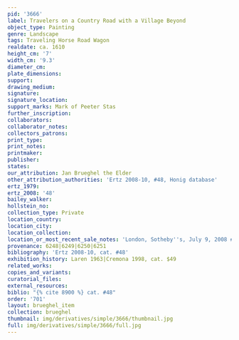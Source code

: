 ```yaml
---
pid: '3666'
label: Travelers on a Country Road with a Village Beyond
object_type: Painting
genre: Landscape
tags: Traveling Horse Road Wagon
realdate: ca. 1610
height_cm: '7'
width_cm: '9.3'
diameter_cm: 
plate_dimensions: 
support: 
drawing_medium: 
signature: 
signature_location: 
support_marks: Mark of Peeter Stas
further_inscription: 
collaborators: 
collaborator_notes: 
collectors_patrons: 
print_type: 
print_notes: 
printmaker: 
publisher: 
states: 
our_attribution: Jan Brueghel the Elder
other_attribution_authorities: 'Ertz 2008-10, #48, Honig database'
ertz_1979: 
ertz_2008: '48'
bailey_walker: 
hollstein_no: 
collection_type: Private
location_country: 
location_city: 
location_collection: 
location_or_most_recent_sale_notes: 'London, Sotheby''s, July 9, 2008 #18'
provenance: 6248|6249|6250|6251
bibliography: 'Ertz 2008-10, cat. #48'
exhibition_history: Laren 1963|Cremona 1998, cat. $49
related_works: 
copies_and_variants: 
curatorial_files: 
external_resources: 
biblio: "{% cite 8900 %} cat. #48"
order: '701'
layout: brueghel_item
collection: brueghel
thumbnail: img/derivatives/simple/3666/thumbnail.jpg
full: img/derivatives/simple/3666/full.jpg
---
```

